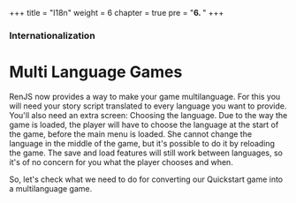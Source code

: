 +++
title = "I18n"
weight = 6
chapter = true
pre = "<b>6. </b>"
+++

### Internationalization

# Multi Language Games

RenJS now provides a way to make your game multilanguage. For this you will need your story script translated to every language you want to provide. You'll also need an extra screen: Choosing the language. Due to the way the game is loaded, the player will have to choose the language at the start of the game, before the main menu is loaded. She cannot change the language in the middle of the game, but it's possible to do it by reloading the game. The save and load features will still work between languages, so it's of no concern for you what the player chooses and when.

So, let's check what we need to do for converting our Quickstart game into a multilanguage game.